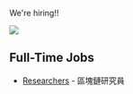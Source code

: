 We're hiring!!

![](（https://flowchain.co/static/logo/logo-text.png)

## Full-Time Jobs

* [Researchers](researcher.md) - 區塊鏈研究員
